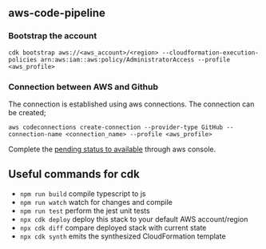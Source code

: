 ## aws-code-pipeline

### Bootstrap the account
```
cdk bootstrap aws://<aws_account>/<region> --cloudformation-execution-policies arn:aws:iam::aws:policy/AdministratorAccess --profile <aws_profile>
```

### Connection between AWS and Github
The connection is established using aws connections. The connection can be created;
```
aws codeconnections create-connection --provider-type GitHub --connection-name <connection_name> --profile <aws_profile>
```
Complete the [pending status to available](https://docs.aws.amazon.com/dtconsole/latest/userguide/connections-update.html) through aws console.

## Useful commands for cdk

* `npm run build`   compile typescript to js
* `npm run watch`   watch for changes and compile
* `npm run test`    perform the jest unit tests
* `npx cdk deploy`  deploy this stack to your default AWS account/region
* `npx cdk diff`    compare deployed stack with current state
* `npx cdk synth`   emits the synthesized CloudFormation template

